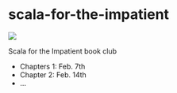# scala-for-the-impatient
![](https://www.bingeclock.com/memes/futurama___get_to_the_point.jpg)

Scala for the Impatient book club

- Chapters 1: Feb. 7th
- Chapter 2: Feb. 14th
- ...
